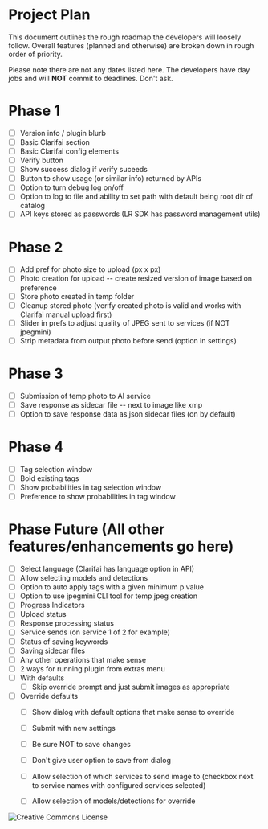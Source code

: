 # Project Plan
This document outlines the rough roadmap the developers will loosely follow. Overall features (planned and otherwise) are broken down in rough order of priority.

Please note there are not any dates listed here. The developers have day jobs and will **NOT** commit to deadlines. Don't ask. 

# Phase 1
- [ ] Version info / plugin blurb
- [ ] Basic Clarifai section
- [ ] Basic Clarifai config elements
- [ ] Verify button
- [ ] Show success dialog if verify suceeds
- [ ] Button to show usage (or similar info) returned by APIs
- [ ] Option to turn debug log on/off
- [ ] Option to log to file and ability to set path with default being root dir of catalog
- [ ] API keys stored as passwords (LR SDK has password management utils)

# Phase 2
- [ ] Add pref for photo size to upload (px x px)
- [ ] Photo creation for upload -- create resized version of image based on preference
- [ ] Store photo created in temp folder
- [ ] Cleanup stored photo (verify created photo is valid and works with Clarifai manual upload first)
- [ ] Slider in prefs to adjust quality of JPEG sent to services (if NOT jpegmini)
- [ ] Strip metadata from output photo before send (option in settings)

# Phase 3
- [ ] Submission of temp photo to AI service
- [ ] Save response as sidecar file -- next to image like xmp
- [ ] Option to save response data as json sidecar files (on by default)

# Phase 4
- [ ] Tag selection window
- [ ] Bold existing tags
- [ ] Show probabilities in tag selection window
- [ ] Preference to show probabilities in tag window

# Phase Future (All other features/enhancements go here)
- [ ] Select language (Clarifai has language option in API)
- [ ] Allow selecting models and detections
- [ ] Option to auto apply tags with a given minimum p value
- [ ] Option to use jpegmini CLI tool for temp jpeg creation
- [ ] Progress Indicators
 - [ ] Upload status
 - [ ] Response processing status
 - [ ] Service sends (on service 1 of 2 for example)
 - [ ] Status of saving keywords
 - [ ] Saving sidecar files
 - [ ] Any other operations that make sense
- [ ] 2 ways for running plugin from extras menu
 - [ ] With defaults
   - [ ] Skip override prompt and just submit images as appropriate 
 - [ ] Override defaults
   - [ ] Show dialog with default options that make sense to override
   - [ ] Submit with new settings
   - [ ] Be sure NOT to save changes
   - [ ] Don't give user option to save from dialog
   - [ ] Allow selection of which services to send image to (checkbox next to service names with configured services selected)
   - [ ] Allow selection of models/detections for override
 
 
 ![Creative Commons License](https://i.creativecommons.org/l/by-nc-sa/4.0/88x31.png)
